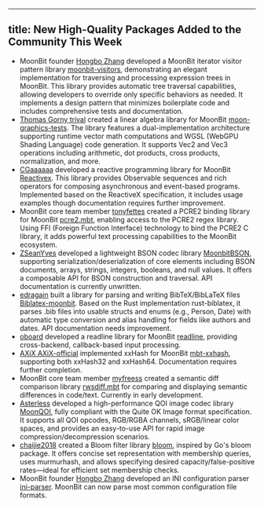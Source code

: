 
---
title: New High-Quality Packages Added to the Community This Week
---

- MoonBit founder [Hongbo Zhang](https://github.com/bobzhang) developed a MoonBit iterator visitor pattern library [moonbit-visitors](https://github.com/bobzhang/moonbit-visitors), demonstrating an elegant implementation for traversing and processing expression trees in MoonBit. This library provides automatic tree traversal capabilities, allowing developers to override only specific behaviors as needed. It implements a design pattern that minimizes boilerplate code and includes comprehensive tests and documentation.
- [Thomas Gorny trival](https://github.com/trival) created a linear algebra library for MoonBit [moon-graphics-tests](https://github.com/trival/moon-graphics-tests). The library features a dual-implementation architecture supporting runtime vector math computations and WGSL (WebGPU Shading Language) code generation. It supports Vec2 and Vec3 operations including arithmetic, dot products, cross products, normalization, and more.
- [CGaaaaaa](https://github.com/CGaaaaaa) developed a reactive programming library for MoonBit [Reactivex](https://github.com/CGaaaaaa/reactivex). This library provides Observable sequences and rich operators for composing asynchronous and event-based programs. Implemented based on the ReactiveX specification, it includes usage examples though documentation requires further improvement.
- MoonBit core team member [tonyfettes](https://github.com/tonyfettes) created a PCRE2 binding library for MoonBit [pcre2.mbt](https://github.com/tonyfettes/pcre2.mbt), enabling access to the PCRE2 regex library. Using FFI (Foreign Function Interface) technology to bind the PCRE2 C library, it adds powerful text processing capabilities to the MoonBit ecosystem.
- [ZSeanYves](https://github.com/ZSeanYves) developed a lightweight BSON codec library [MoonbitBSON](https://github.com/moonbit-community/MoonbitBSON), supporting serialization/deserialization of core elements including BSON documents, arrays, strings, integers, booleans, and null values. It offers a composable API for BSON construction and traversal. API documentation is currently unwritten.
- [edragain](https://github.com/edragain2nd) built a library for parsing and writing BibTeX/BibLaTeX files [Biblatex-moonbit](https://github.com/edragain2nd/Biblatex-moonbit). Based on the Rust implementation rust-biblatex, it parses .bib files into usable structs and enums (e.g., Person, Date) with automatic type conversion and alias handling for fields like authors and dates. API documentation needs improvement.
- [oboard](https://github.com/oboard) developed a readline library for MoonBit [readline](https://github.com/oboard/readline), providing cross-backend, callback-based input processing.
- [AXiX AXiX-official](https://github.com/AXiX-official) implemented xxHash for MoonBit [mbt-xxhash](https://github.com/AXiX-official/mbt-xxhash), supporting both xxHash32 and xxHash64. Documentation requires further completion.
- MoonBit core team member [myfreess](https://github.com/myfreess) created a semantic diff comparison library [rwsdiff.mbt](https://github.com/myfreess/rwsdiff.mbt) for comparing and displaying semantic differences in code/text. Currently in early development.
- [Asterless](https://github.com/Asterless) developed a high-performance QOI image codec library [MoonQOI](https://github.com/Asterless/MoonQOI), fully compliant with the Quite OK Image format specification. It supports all QOI opcodes, RGB/RGBA channels, sRGB/linear color spaces, and provides an easy-to-use API for rapid image compression/decompression scenarios.
- [chaijie2018](https://github.com/chaijie2018) created a Bloom filter library [bloom](https://github.com/chaijie2018/bloom), inspired by Go's bloom package. It offers concise set representation with membership queries, uses murmurhash, and allows specifying desired capacity/false-positive rates—ideal for efficient set membership checks.
- MoonBit founder [Hongbo Zhang](https://github.com/bobzhang) developed an INI configuration parser [ini-parser](https://github.com/bobzhang/ini-parser). MoonBit can now parse most common configuration file formats.